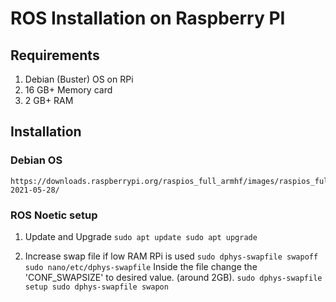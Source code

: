 # ROS Installation on Raspberry PI

## Requirements
1. Debian (Buster) OS on RPi
2. 16 GB+ Memory card
3. 2 GB+ RAM

## Installation

### Debian OS
    https://downloads.raspberrypi.org/raspios_full_armhf/images/raspios_full_armhf-2021-05-28/

### ROS Noetic setup
1. Update and Upgrade 
        ```
        sudo apt update
        sudo apt upgrade
        ```
        
2. Increase swap file if low RAM RPi is used 
        ```
        sudo dphys-swapfile swapoff
        sudo nano/etc/dphys-swapfile
        ```
        Inside the file change the 'CONF_SWAPSIZE' to desired value. (around 2GB).
        ```
        sudo dphys-swapfile setup
        sudo dphys-swapfile swapon
        ```
